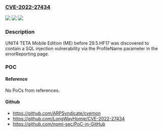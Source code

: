 ### [CVE-2022-27434](https://cve.mitre.org/cgi-bin/cvename.cgi?name=CVE-2022-27434)
![](https://img.shields.io/static/v1?label=Product&message=n%2Fa&color=blue)
![](https://img.shields.io/static/v1?label=Version&message=n%2Fa&color=blue)
![](https://img.shields.io/static/v1?label=Vulnerability&message=n%2Fa&color=brighgreen)

### Description

UNIT4 TETA Mobile Edition (ME) before 29.5.HF17 was discovered to contain a SQL injection vulnerability via the ProfileName parameter in the errorReporting page.

### POC

#### Reference
No PoCs from references.

#### Github
- https://github.com/ARPSyndicate/cvemon
- https://github.com/LongWayHomie/CVE-2022-27434
- https://github.com/nomi-sec/PoC-in-GitHub

